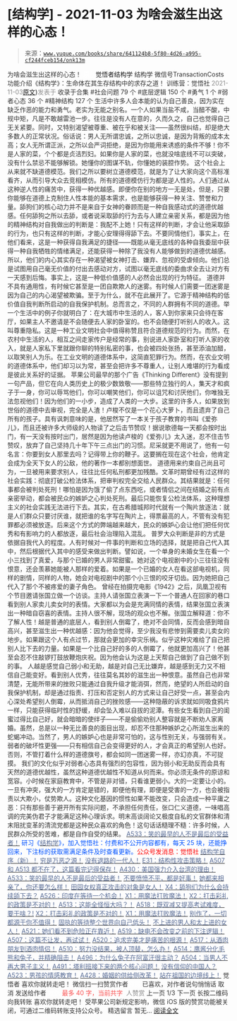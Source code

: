 # [结构学] - 2021-11-03 为啥会滋生出这样的心态！

> 来源：[`www.yuque.com/books/share/641124b8-5f80-4d26-a995-cf244fceb154/onk13m`](https://www.yuque.com/books/share/641124b8-5f80-4d26-a995-cf244fceb154/onk13m)

<ne-p id="520f42f3293818f927861ebbd5b15da4_p_0" data-lake-id="520f42f3293818f927861ebbd5b15da4_p_0"><ne-text id="u2eda59d8" style="color: rgb(51, 51, 51);">为啥会滋生出这样的心态！</ne-text></ne-p> <ne-p id="418d729c05df72b8e49906de2027f93e" data-lake-id="418d729c05df72b8e49906de2027f93e"><ne-text id="ufb54ceaf" ne-fontsize="12" style="color: rgb(255, 255, 255);">原创</ne-text><ne-text id="uf218596f" ne-fontsize="14">觉悟者</ne-text><ne-text id="u8eabbabe" ne-fontsize="14">结构学</ne-text></ne-p> <ne-p id="e25040f2655e4a35353a5cad3f6bc3c4" data-lake-id="e25040f2655e4a35353a5cad3f6bc3c4"><ne-text id="u60c70b30" ne-fontsize="14" ne-bold="true" style="color: rgb(51, 51, 51);">结构学</ne-text></ne-p> <ne-p id="4d4289c40f6c13c8a7f889d4a5e36506" data-lake-id="4d4289c40f6c13c8a7f889d4a5e36506"><ne-text id="u30811e92" ne-fontsize="14" style="color: rgb(51, 51, 51);">微信号</ne-text><ne-text id="u5ef7444d" ne-fontsize="14" style="color: rgb(51, 51, 51);">TransactionCosts</ne-text></ne-p> <ne-p id="b75a9b094b26c5ecc86c6ba7060095f7" data-lake-id="b75a9b094b26c5ecc86c6ba7060095f7"><ne-text id="u10984938" ne-fontsize="14" style="color: rgb(51, 51, 51);">功能介绍</ne-text><ne-text id="ufd2b041c" ne-fontsize="14" style="color: rgb(51, 51, 51);">《结构学》：生命体在其生存结构中的求存之道！ 训练营：觉悟社</ne-text></ne-p> <ne-p id="d6a31668531e0c39f4f2969ba1e87bfd" data-lake-id="d6a31668531e0c39f4f2969ba1e87bfd"><ne-text id="ueb6d7ce5" style="color: rgb(140, 140, 140);">2021-11-03</ne-text>[<ne-text id="ua47088a5" ne-fontsize="14">原文</ne-text>](https://mp.weixin.qq.com/s?__biz=MzIzMDYwOTM0Mg==&mid=2247486611&idx=1&sn=a50b553412de222c2fc124ef459569f8&chksm=e8b19442dfc61d54295ac1e94d6a860111a49140095d3736cfd81788fe5188d3a4a6459d0daa#rd))<ne-text id="uc84f3a9c" ne-fontsize="14" style="color: rgb(140, 140, 140);">发表于</ne-text></ne-p> <ne-p id="4e994d77aa8369e086305664f64049e1" data-lake-id="4e994d77aa8369e086305664f64049e1"><ne-text id="ue914ef87" style="color: rgb(51, 51, 51);">收录于合集</ne-text></ne-p> <ne-p id="bcc3b66d95dafcdd5dd8dabdebc3bd93" data-lake-id="bcc3b66d95dafcdd5dd8dabdebc3bd93"><ne-text id="uf4cd6a5a" style="color: rgb(51, 51, 51);">#社会问题 79 个</ne-text></ne-p> <ne-p id="69fcfad7f16f66abe32c24fcec9af64b" data-lake-id="69fcfad7f16f66abe32c24fcec9af64b"><ne-text id="u9bc85abb" style="color: rgb(51, 51, 51);">#底层逻辑 150 个</ne-text></ne-p> <ne-p id="43184fd47d105ce0f4f667b695dbfb0e" data-lake-id="43184fd47d105ce0f4f667b695dbfb0e"><ne-text id="ua9ac3f5c" style="color: rgb(51, 51, 51);">#勇气 1 个</ne-text></ne-p> <ne-p id="fca4616621205dea62074a51349ea580" data-lake-id="fca4616621205dea62074a51349ea580"><ne-text id="ub375be9b" style="color: rgb(51, 51, 51);">#弱者心态 36 个</ne-text></ne-p> <ne-p id="5d330ed1ea8bc2805e21f371032ed2aa" data-lake-id="5d330ed1ea8bc2805e21f371032ed2aa"><ne-text id="u8d12e5a7" style="color: rgb(51, 51, 51);">#精神结构 127 个</ne-text></ne-p> <ne-p id="2ab0092c1918512e9338b434052763a3" data-lake-id="2ab0092c1918512e9338b434052763a3"><ne-text id="u64a11490" style="color: rgb(51, 51, 51);">生活中许多人会本能的认为自己善良，因为实在缺乏作恶的能力和勇气。老实为无能之别名。一个人如果当盐不咸，当醋不酸，中规中矩，凡是不敢越雷池一步。往往是没有人在意的，久而久之，自己也觉得自己无关紧要。同时，又特别渴望被尊重、被在乎和被关注——虽然很纠结，却是绝大多数人的正常状况。俗话说：男人无所谓忠诚，之所以忠诚，是因为背叛的成本太高；女人无所谓正派，之所以会严词拒绝，是因为你能用来诱惑的条件不够！你不是人家的菜，个个都是贞洁烈妇。如果你是人家的菜，也就没啥底线不可以突破，没有什么禁忌不能够解锁。她懂你的图谋不轨，你懂她的装腔作势。</ne-text></ne-p> <ne-p id="b52a020766e3cc8b27afb456058be4b2" data-lake-id="b52a020766e3cc8b27afb456058be4b2"><ne-text id="u7000a412" style="color: rgb(51, 51, 51);">这个社会上从来就不缺道德模范。我们之所以要树立道德模范，就是为了让大家向这个高标准看齐，从而引导大众去竞相模仿。所有的道德模仿行为都是逆人性的。人们通过从这种逆人性的痛苦中，获得一种优越感。即便你在别的地方一无是处，但是，只要你能够在道德上克制住人性本能的基本需求，也是能够获得一种关注、赞誉和力量。舔狗们的核心动力并不是来自于女神的眷顾而是一种自我感动式的道德优越感。任何舔狗之所以去舔，或者说采取舔的行为去与人建立亲密关系，都是因为他的精神结构对自我做出的判断是：我配不上她！只有这样的判断，才会让他采取舔的行为，也只有这样的判断，才能心安理得得舔下去。不要同情他们，事实上，在他们看来，这是一种获得自我满足的捷径——既能从毫无底线的各种自我委屈中获得一种自我牺牲的情绪满足，还能获得一种除了我没有人能够做到的道德优越感。所以，他们的内心其实存在一种渴望被女神打击、嫌弃、忽视的受虐倾向。他们总是试图用自己毫无价值的付出去感动对方，试图以毫无底线的委曲求全去让对方有一天感到后悔。事实上，这是一种低价值感的人必然会出现的行为特征。</ne-text></ne-p> <ne-p id="2325c1d5037c8b9809d36fee4c70b382" data-lake-id="2325c1d5037c8b9809d36fee4c70b382"><ne-text id="u665e923c" style="color: rgb(51, 51, 51);">道德并不具有通用性，有时候它甚至是一团自欺欺人的迷雾。有时候人们需要一团迷雾是因为自己的内心渴望被欺骗。至于为什么，就不在此展开了。它源于精神结构的低价值自我判断所启动的自我保护机制。总而言之，不同的人群拥有不同的道德。举一个生活中的例子你就明白了：在大城市中生活的人，客人到你家来只会待在客厅，如果主人不邀请是不会随便去人家的卧室的。也不会随便打听别人的收入。这叫尊重隐私。这是一种工业文明社会中值得称赞且符合道德规范的行为。而然，在农村中生活的人，相互之间走家传户是经常的事，别说进人家卧室和打听人家的收入，就是人家私下里就跟你聊的特别私密的事，也会被四处张扬，甚至添油加醋，以取笑别人为乐。在工业文明的道德体系中，这简直犯罪行为。然而，在农业文明的道德体系中，他们却习以为常，甚至会把许多不尊重人，让别人难堪的行为看成是彼此关系好的证据。</ne-text></ne-p> <ne-p id="23f456c53be5bba4d681b117a0507b91" data-lake-id="23f456c53be5bba4d681b117a0507b91"><ne-text id="ua09aa5de" style="color: rgb(51, 51, 51);">苹果公司最早的那个广告《Thinking Different》没有提到一句产品，但它在向人类历史上的极少数致敬——那些特立独行的人，集天才和疯子于一身，你可以辱骂他们，你可以嘲笑他们，你可以诅咒和讨厌他们，你唯独无法忽视他们！因为他们的一小步，造成了人类的一大步。这里的许多人，如果放到世俗的道德中去审视，完全是人渣！卢梭不仅是一个花心大萝卜，而且遗弃了自己所有的孩子。具有讽刺意味的是，他居然写了一本关于孩子教育的书叫《爱弥儿》，而且还被许多大师级的人物读了之后击节赞叹！据说歌德每一天都会按时出门，有一天没有按时出门，居然是因为他读卢梭的《爱弥儿》太入迷，忍不住击节赞叹，放弃了自己坚持几十年下午三点出门的习惯。尼采就更不用说了，他有一句名言：你要到女人那里去吗？记得带上你的鞭子。这要搁在现在这个社会，他肯定会成为全天下女人的公敌，他的著作一本都别想面世。</ne-text></ne-p> <ne-p id="23989c1c5fbaa4ed666661a8e5f64d87" data-lake-id="23989c1c5fbaa4ed666661a8e5f64d87"><ne-text id="u6d62e720" style="color: rgb(51, 51, 51);">道德用来约束自己尚且可为，一旦被用来要求别人，往往比任何私刑都更加残酷。文革时期曾经有过这样的社会实践：彻底打破公检法体系，把审判权完全交给人民群众。其结果就是：任何事都会被判处死刑！哪怕是因为饿了偷了点东西吃，或者情侣之间在结婚之前有点亲密举动，都会被民众的嫉妒之心判处死刑。最后只能恢复公检法体系，这种理想主义的社会实践无法进行下去。其实，在古希腊城邦时代就有一个陶片放逐法：就是人们群众只要讨厌谁，就把谁的名字写在陶片上，得票最高的人，不管有没有犯罪都必须被放逐。后来这个方式的弊端越来越大，民众的嫉妒心会让他们把任何优秀和有影响力的人都放逐，最后社会治理陷入混乱。</ne-text></ne-p> <ne-p id="e8cd2827561e7f783ab2b53685276b75" data-lake-id="e8cd2827561e7f783ab2b53685276b75"><ne-text id="u2b7db8e6" style="color: rgb(51, 51, 51);">普罗大众判断是非的方式是依据自我代入的程度。人有时候对一件事的判断和立场的选择，就是把自己代入其中，然后根据代入其中的感受来做出判断。譬如说，一个单身的未婚女生在看一个小三找到了真爱，与那个已婚的男人非常甜蜜。她对这个电视剧中的小三往往没有恨意，还会羡慕她能被人那样的爱着。如果是一个已婚的女人在看这部电视机，同样的剧情，同样的人物，她会对电视剧中的那个小三恨的咬牙切齿。因为她把自己代入了那个不被疼爱的妻子角色。</ne-text></ne-p> <ne-p id="87c1127e02041f4e7d73d047a079a4bd" data-lake-id="87c1127e02041f4e7d73d047a079a4bd"><ne-text id="udd71bddb" style="color: rgb(51, 51, 51);">曾经在拍摄完电影《1942》之后，凤凰卫视有个节目邀请张国立做一个访谈。主持人请张国立表演一下一个普通人在回家的巷口看到别人家卖儿卖女时的表情。大家都以为会是充满同情的表情，结果张国立表演出一种暗自窃喜的表情。主持人很不解，现场的观众也不解。张国立解释道：你不了解人性！越是普通的底层人，看到别人倒霉了，绝对不会同情，反而会感到暗自高兴，甚至滋生出一种优越感：因为他会觉得，至少我没有悲惨到需要卖儿卖女的地步。如果跟这个人有点过节，那就会更加的幸灾乐祸。似乎这种灾难给了自己把别人比下去的力量。如果是一个比自己好的多的人倒霉了，他就更加高兴了！他甚至会忍不住敲锣打鼓放鞭炮庆祝。因为他会认为这是上天帮自己做到了自己做不到的事。</ne-text></ne-p> <ne-p id="0aaacb43af7072d71c29bb0ba7acdb08" data-lake-id="0aaacb43af7072d71c29bb0ba7acdb08"><ne-text id="u485f43fb" style="color: rgb(51, 51, 51);">人越是感觉自己弱小和无助，越是对自己无比嫌弃，越是感到无力又不相信自己能变好。看到别人优秀，往往莫名其妙的滋生出一种恨意。虽然自己也非常清楚，无能所带来的挫败只能通过自我升级才能消弭，然而，绝望的人所启动的自我保护机制，却是通过指责、打压和否定别人的方式来让自己好受一点，甚至会内心深处希望别人倒霉，从而抵消自己的挫败感——这种隐蔽的诉求就如同吸食鸦片一样，只能获得临时性的舒缓，却会坠入难以自拔的泥潭。有些女生看到自己的闺蜜过得比自己好，就会暗暗的使绊子——不是偷偷劝别人整容就是不断劝人家离婚。虽然，总是以一种无比善良的面目出现，却忍不住那种嫉妒之心所滋生出来的蛇蝎冲动。当然了，男人的嫉妒心也是非常可怕的，这与性别无关，与强弱有关。弱者的破坏性更强——只有相信自己会变得更好的人，才会真正的希望别人也好。否则，不管打着什么样的道德旗号，都会如同一团迷雾一样，亦幻亦真，不可捉摸。</ne-text></ne-p> <ne-p id="542280b4d2b4427e873f5e58d379f881" data-lake-id="542280b4d2b4427e873f5e58d379f881"><ne-text id="u91f07863" ne-bold="true" style="color: rgb(51, 51, 51);">我们的文化似乎对弱者心态具有强烈的包容性，因为弱小和无助反而会具有天然的道德优越性，虽然这种道德优越性不知道从何而来。你必须无条件的原谅和宽容。小时候在家庭教育中，不管是非对错，只看谁更弱小。大的一定要让小的。一旦有冲突，强大的一方肯定是错的，即便他有理，即便是受害的一方，也会被指责以大欺小，仗势欺人。这种文化基因的惯性如果不能改变，只会造成一种平庸之恶：只有那些善于避开所有实际问题，不承担任何责任，张口仁义道德，一味唱高调的完美伪君子才能满足这种心理诉求。明末高谈阔论又极度自私的文官群体和清末阻扰变革的清流党都是这种民众喜欢的角色！</ne-text><ne-text id="u1e8d9467" style="color: rgb(51, 51, 51);">这句话话糙理不糙：许多时候，人民群众所受的苦难，都是自作自受的结果。</ne-text></ne-p> <ne-p id="8f5cfdbd39df9ef3b4f1c726e7948e1f" data-lake-id="8f5cfdbd39df9ef3b4f1c726e7948e1f">[<ne-text id="u74375575" style="color: rgb(87, 107, 149);">A533：笑的最早的人不是最后的受益者！</ne-text>](http://mp.weixin.qq.com/s?__biz=MzIzMDYwOTM0Mg==&mid=2247486606&idx=1&sn=3d91850ed863d4eccccce8fbd3ae73c6&chksm=e8b1945fdfc61d4934be74c7a252c4bdb2a895c55dd781dd2aa4249482180ddbc6b5c1e2f63d&scene=21#wechat_redirect)</ne-p> <ne-p id="a012a2c8937a828763dbf30f21aea139" data-lake-id="a012a2c8937a828763dbf30f21aea139"><ne-text id="u7a284f02" ne-bold="true" style="color: rgb(0, 82, 255);">研习《</ne-text>[<ne-text id="u14665501" ne-bold="true" style="color: rgb(87, 107, 149);">结构学</ne-text>](https://mp.weixin.qq.com/mp/appmsgalbum?action=getalbum&album_id=1318317199878225920&__biz=MzAxNDk1NjI2Mw==#wechat_redirect)<ne-text id="ue7000be1" ne-bold="true" style="color: rgb(0, 82, 255);">》，加入觉悟社：付费和不公开内容都有，每天 25 块，还能挣回来，下注标的获取需满足条件及时查看更新。</ne-text><ne-text id="u0d2fe3e4" ne-bold="true" style="color: rgb(255, 0, 0);">公众号发消息：觉悟社</ne-text></ne-p>  <ne-p id="75b8622226389462a98f6c907acccdbe" data-lake-id="75b8622226389462a98f6c907acccdbe"><ne-card data-card-name="image" data-card-type="inline" id="hhFqK" data-event-boundary="card" style="color: rgb(51, 51, 51);"><ne-p id="3bf359ac908d150c2bc7f7e8a7f002e3" data-lake-id="3bf359ac908d150c2bc7f7e8a7f002e3">[<ne-text id="u6facea82" ne-bold="true" style="color: rgb(87, 107, 149);">结构学自序（新）！</ne-text>](http://mp.weixin.qq.com/s?__biz=MzIzMDYwOTM0Mg==&mid=2247485283&idx=1&sn=aa2b8554b8e5040f8f959636feaa06a3&chksm=e8b19fb2dfc616a430aa381b8da0815311244e694a69809cd92d0602ac34cfe5f1f419b3745e&scene=21#wechat_redirect)</ne-p> <ne-p id="efce25af73fc6dd4282af7953928e3ca" data-lake-id="efce25af73fc6dd4282af7953928e3ca">[<ne-text id="u45eac81e" style="color: rgb(87, 107, 149);">穷是万恶之源！</ne-text>](http://mp.weixin.qq.com/s?__biz=MzAxNDk1NjI2Mw==&mid=2247483823&idx=1&sn=e54ebe9891b302dc0bf1815c76ccf8b7&chksm=9b8a2227acfdab31a05e273addd9159d4b8263d58d3c58bf214841c8189157519719c3427306&scene=21#wechat_redirect)</ne-p> <ne-p id="c83416d238f69328bafdc93237dd1627" data-lake-id="c83416d238f69328bafdc93237dd1627">[<ne-text id="uce16bd82" style="color: rgb(87, 107, 149);">没有退路的一代人！</ne-text>](http://mp.weixin.qq.com/s?__biz=MzAxNDk1NjI2Mw==&mid=2247486533&idx=1&sn=a0d5cce0656aad467148e0642eb85a00&chksm=9b8a2fcdacfda6db79857186e953a089baf1fb678b2b071cf101c5a26e7fb9768474c94243ca&scene=21#wechat_redirect)</ne-p> <ne-p id="d88fe55f8cc1da7e78956c36cf53058c" data-lake-id="d88fe55f8cc1da7e78956c36cf53058c">[<ne-text id="u5c470a6b" style="color: rgb(87, 107, 149);">E31：结构性攻击策略！</ne-text>](http://mp.weixin.qq.com/s?__biz=MzAxNDk1NjI2Mw==&mid=2247487410&idx=1&sn=6e59797f650adcb4a1813a29786dd9e7&chksm=9b8a2c3aacfda52ceca29caeaf4074cd66b697ce845b6edb2490fd4543657f26019540766257&scene=21#wechat_redirect)</ne-p> <ne-p id="2e62c226c48b1e7dc4c89e8fc9e3845c" data-lake-id="2e62c226c48b1e7dc4c89e8fc9e3845c">[<ne-text id="u8d2ad760" style="color: rgb(87, 107, 149);">A507 和 A513 都不在了，这篇看完记得保存！</ne-text>](http://mp.weixin.qq.com/s?__biz=MzIzMDYwOTM0Mg==&mid=2247486598&idx=1&sn=643ad77a60e4fb7e40dcea6e4585c39a&chksm=e8b19457dfc61d4126c656d773feb6d26d516889077a4f3b8755cf1ee4b0fe2a592b8409dfd8&scene=21#wechat_redirect)</ne-p> <ne-p id="9c1f291a54a11f63646d989d4bc1db00" data-lake-id="9c1f291a54a11f63646d989d4bc1db00">[<ne-text id="u06579c5c" style="color: rgb(87, 107, 149);">A430：美国强力介入台湾的理由！</ne-text>](http://mp.weixin.qq.com/s?__biz=MzIzMDYwOTM0Mg==&mid=2247486587&idx=1&sn=e14d4403bb13c441596f09add1b5f27c&chksm=e8b194aadfc61dbcab0c1d70249910161f8c77b0163ac8278dfe5c2f817d2bb2a3ac3e7ddf89&scene=21#wechat_redirect)</ne-p> <ne-p id="87a15c86dc64bddf855be51325d425ea" data-lake-id="87a15c86dc64bddf855be51325d425ea">[<ne-text id="u71b26c95" style="color: rgb(87, 107, 149);">A533：笑的最早的人不是最后的受益者！</ne-text>](http://mp.weixin.qq.com/s?__biz=MzIzMDYwOTM0Mg==&mid=2247486606&idx=1&sn=3d91850ed863d4eccccce8fbd3ae73c6&chksm=e8b1945fdfc61d4934be74c7a252c4bdb2a895c55dd781dd2aa4249482180ddbc6b5c1e2f63d&scene=21#wechat_redirect)</ne-p> <ne-p id="0a22d3d5459d3e19569d5dbcdca0881c" data-lake-id="0a22d3d5459d3e19569d5dbcdca0881c">[<ne-text id="uf3562a4a" ne-bold="true" style="color: rgb(87, 107, 149);">不要愤愤不平，都是好事！</ne-text>](http://mp.weixin.qq.com/s?__biz=MzAxNDk1NjI2Mw==&mid=2247487130&idx=1&sn=b21138d85455f5692aaf039038c78342&chksm=9b8a2d12acfda404a2b67fe4d446ee0f2805ad64a8b8004902934600fd731191e140df6ac19a&scene=21#wechat_redirect)</ne-p> <ne-p id="0d799d1a71cc739fa7430f6e60d8d7f5" data-lake-id="0d799d1a71cc739fa7430f6e60d8d7f5">[<ne-text id="uceba812a" ne-bold="true" style="color: rgb(87, 107, 149);">她都来相亲了，你还要怎么样！</ne-text>](http://mp.weixin.qq.com/s?__biz=MzAxNDk1NjI2Mw==&mid=2247486952&idx=1&sn=698aec6916d2eca5e758c25c4c634346&chksm=9b8a2e60acfda776b80a4f2f0d5c2fe4921fc821cdf029fa9d2fdc52fd708fc5a0b980d5d3d0&scene=21#wechat_redirect)</ne-p> <ne-p id="42a080406c3b99dbc053afbc5be5231a" data-lake-id="42a080406c3b99dbc053afbc5be5231a">[<ne-text id="uf67da0cd" ne-bold="true" style="color: rgb(87, 107, 149);">田园女权真正攻击的对象是女人！</ne-text>](http://mp.weixin.qq.com/s?__biz=MzIzMDYwOTM0Mg==&mid=2247486412&idx=1&sn=5dd3e8b2a759838d739e6d61ebab2eab&chksm=e8b1931ddfc61a0bf6f81cd2a9a9232ea8ce86528a8eea66c6635180e8678b819ebb38b4cb86&scene=21#wechat_redirect)</ne-p> <ne-p id="a4b4ff33cabf0623be487261d70bb750" data-lake-id="a4b4ff33cabf0623be487261d70bb750">[<ne-text id="u18e1dd96" style="color: rgb(87, 107, 149);">X4：舔狗们为什么会持续舔下去？</ne-text>](http://mp.weixin.qq.com/s?__biz=MzIzMDYwOTM0Mg==&mid=2247486570&idx=1&sn=986ceafc6c0a9957f1c7dd1bd8b5d148&chksm=e8b194bbdfc61dad3b89826522f72671351098ec887b1645e069c5ebec76cd4c5de89a837f27&scene=21#wechat_redirect)</ne-p> <ne-p id="8531b2e862e3f890a6cea035dc933811" data-lake-id="8531b2e862e3f890a6cea035dc933811">[<ne-text id="u64fc12f4" style="color: rgb(87, 107, 149);">A526：印度在等待一个机会！</ne-text>](http://mp.weixin.qq.com/s?__biz=MzIzMDYwOTM0Mg==&mid=2247486569&idx=1&sn=cc36834c421f9705203f569d9597d64d&chksm=e8b194b8dfc61dae10f68f92db0f18f526d5a0422ab8b45b306b072e493e6a21ff5116464879&scene=21#wechat_redirect)</ne-p> <ne-p id="9c3f010295b4f5613cb99e5e827a9add" data-lake-id="9c3f010295b4f5613cb99e5e827a9add">[<ne-text id="ud1a3f66f" style="color: rgb(87, 107, 149);">X1：用魔法打败魔法！</ne-text>](http://mp.weixin.qq.com/s?__biz=MzIzMDYwOTM0Mg==&mid=2247486542&idx=1&sn=0e26afc62c7171bb2132a86d6d3f349b&chksm=e8b1949fdfc61d893ec07610d457e7544bcaa90387ae31f0e0663645c744fcc69d27a74c44c4&scene=21#wechat_redirect)</ne-p> <ne-p id="afe43bab0cc664fc5617166cd00517cf" data-lake-id="afe43bab0cc664fc5617166cd00517cf">[<ne-text id="uc5cd01cd" style="color: rgb(87, 107, 149);">X2：打击彩礼的政策是不对的！</ne-text>](http://mp.weixin.qq.com/s?__biz=MzIzMDYwOTM0Mg==&mid=2247486547&idx=1&sn=84cdf1a658ba1719848662f0e56f64e8&chksm=e8b19482dfc61d944c77148828ddf9718b3690f306319be04eb791b403f7fa68f9a9b13857b0&scene=21#wechat_redirect)</ne-p> <ne-p id="8366070342cd28a9aa65979897aebf86" data-lake-id="8366070342cd28a9aa65979897aebf86">[<ne-text id="u923b71b5" ne-bold="true" style="color: rgb(87, 107, 149);">A513：这能全怪恒大吗？！</ne-text>](http://mp.weixin.qq.com/s?__biz=MzIzMDYwOTM0Mg==&mid=2247486532&idx=1&sn=6ffaae99087d9222a5075f412f620801&chksm=e8b19495dfc61d83f982c3f7e1402f56940e739359d266b870967b3b0b6decdb694413b0b5c6&scene=21#wechat_redirect)</ne-p> <ne-p id="70fb07199a9cb6739b3b26b95b19a3ad" data-lake-id="70fb07199a9cb6739b3b26b95b19a3ad">[<ne-text id="u1c99d0eb" ne-bold="true" style="color: rgb(87, 107, 149);">A518：既双减又提高考试难度，要干啥？!</ne-text>](http://mp.weixin.qq.com/s?__biz=MzIzMDYwOTM0Mg==&mid=2247486528&idx=1&sn=837ef39e3c0b47ac84d5096690555ae7&chksm=e8b19491dfc61d87292daf575c1e7c95b3f0543f313b65c7ad4ab369603833704304ec7451d7&scene=21#wechat_redirect)</ne-p> <ne-p id="e9ba048ee4c93092b2948e075292d55c" data-lake-id="e9ba048ee4c93092b2948e075292d55c">[<ne-text id="u6a613b53" style="color: rgb(87, 107, 149);">X2：打击彩礼的政策是不对的！</ne-text>](http://mp.weixin.qq.com/s?__biz=MzIzMDYwOTM0Mg==&mid=2247486547&idx=1&sn=84cdf1a658ba1719848662f0e56f64e8&chksm=e8b19482dfc61d944c77148828ddf9718b3690f306319be04eb791b403f7fa68f9a9b13857b0&scene=21#wechat_redirect)</ne-p> <ne-p id="0ab8db4f3bc5460522a60faf60ac34b6" data-lake-id="0ab8db4f3bc5460522a60faf60ac34b6">[<ne-text id="ucdaf643c" style="color: rgb(87, 107, 149);">X1：用魔法打败魔法！</ne-text>](http://mp.weixin.qq.com/s?__biz=MzIzMDYwOTM0Mg==&mid=2247486542&idx=1&sn=0e26afc62c7171bb2132a86d6d3f349b&chksm=e8b1949fdfc61d893ec07610d457e7544bcaa90387ae31f0e0663645c744fcc69d27a74c44c4&scene=21#wechat_redirect)</ne-p> <ne-p id="696c0d3c87b2fbd235172212cea605b9" data-lake-id="696c0d3c87b2fbd235172212cea605b9">[<ne-text id="u1787b44b" style="color: rgb(87, 107, 149);">别作了，一切都源于你不值得！</ne-text>](http://mp.weixin.qq.com/s?__biz=MzAxNDk1NjI2Mw==&mid=2247487357&idx=1&sn=3df05b7beafcc5bc3a2a8b13a35a83f3&chksm=9b8a2cf5acfda5e3d08ca0ed106138607bcb749c1d75aa618e5379a3266e27cdacc314e9b9a8&scene=21#wechat_redirect)</ne-p> <ne-p id="1699d788d0704a30d89669dcbb29ee76" data-lake-id="1699d788d0704a30d89669dcbb29ee76">[<ne-text id="u4d888a06" style="color: rgb(87, 107, 149);">固执的等待整个世界向自己低头！</ne-text>](http://mp.weixin.qq.com/s?__biz=MzAxNDk1NjI2Mw==&mid=2247487344&idx=1&sn=0b84fd239a735b8812da59b4fa02d8a0&chksm=9b8a2cf8acfda5ee8d1ed539a156c7708bbc3a6ee16627a28389bebd338c072ba28e05c95c4f&scene=21#wechat_redirect)</ne-p> <ne-p id="3dbb2358d594aded4daf6655de942016" data-lake-id="3dbb2358d594aded4daf6655de942016">[<ne-text id="u79d530ca" style="color: rgb(87, 107, 149);">不上进的男人和太上进的女人！</ne-text>](http://mp.weixin.qq.com/s?__biz=MzIzMDYwOTM0Mg==&mid=2247486430&idx=1&sn=7f5bc0b0990883a4e2fb5b7206bec905&chksm=e8b1930fdfc61a190d76241bf61a10a6a911a18c1dd3e7636ad78e4373d683a94e91b7e7ce7d&scene=21#wechat_redirect)</ne-p> <ne-p id="ac206b49c849101a695255f4497a6dce" data-lake-id="ac206b49c849101a695255f4497a6dce">[<ne-text id="ue3dbed7e" style="color: rgb(87, 107, 149);">A521：她们看不到危险正在靠近！</ne-text>](http://mp.weixin.qq.com/s?__biz=MzIzMDYwOTM0Mg==&mid=2247486519&idx=1&sn=7520068e7c48a1681d579d115c2b86e8&chksm=e8b194e6dfc61df026b3e05bc3a7c14cd5a27fcb52592279d06186ac692d653c7f7c2b64f491&scene=21#wechat_redirect)</ne-p> <ne-p id="8d3f6fd1a1127806320e817ae173a191" data-lake-id="8d3f6fd1a1127806320e817ae173a191">[<ne-text id="u92046e79" ne-bold="true" style="color: rgb(87, 107, 149);">A519：缺电不会改变之前的下注逻辑！</ne-text>](http://mp.weixin.qq.com/s?__biz=MzIzMDYwOTM0Mg==&mid=2247486508&idx=1&sn=6fac0f23979fa74983528cb090ad205b&chksm=e8b194fddfc61deb6982573c047fb47cb7af702e87111a0498e1cdc4676b6baf3cc5143f9c92&scene=21#wechat_redirect)</ne-p> <ne-p id="10039eaa0e702274791cf0a658ed8737" data-lake-id="10039eaa0e702274791cf0a658ed8737">[<ne-text id="u9d8a7969" ne-bold="true" style="color: rgb(87, 107, 149);">A507：这篇不让发，再试试！</ne-text>](http://mp.weixin.qq.com/s?__biz=MzIzMDYwOTM0Mg==&mid=2247486381&idx=1&sn=ff54feb308d92ab0329957d3b1e6ffe0&chksm=e8b1937cdfc61a6a551fd5459a063cf08ee00693e3d52e5691d3df22e0bbc5b91618b9ead52e&scene=21#wechat_redirect)</ne-p> <ne-p id="c867c1deef6bcefe4a17427ae6b021fb" data-lake-id="c867c1deef6bcefe4a17427ae6b021fb">[<ne-text id="uc69d0109" style="color: rgb(87, 107, 149);">A520：追求完美才是痛苦的根源！</ne-text>](http://mp.weixin.qq.com/s?__biz=MzIzMDYwOTM0Mg==&mid=2247486514&idx=1&sn=292fe5d187ae1a608bf27b41c0032170&chksm=e8b194e3dfc61df5349e9ce26712a8e2137ddccca9f0808bcecedbc3add382b226d67e3c73c4&scene=21#wechat_redirect)</ne-p> <ne-p id="3ae556927d96f8745ebf5885edbd3cf4" data-lake-id="3ae556927d96f8745ebf5885edbd3cf4">[<ne-text id="u7fc26122" style="color: rgb(87, 107, 149);">A517：从酒肉朋友到酒肉情侣！</ne-text>](http://mp.weixin.qq.com/s?__biz=MzAxNDk1NjI2Mw==&mid=2247487217&idx=1&sn=5defa9de19a22d6bea269defa65b4b91&chksm=9b8a2d79acfda46fa1fe57755d52f85dba61aa31fdeed8e400ef0f92459388da9ae86b7b6273&scene=21#wechat_redirect)</ne-p> <ne-p id="85624085b376d7b6fe214ef36f6298c4" data-lake-id="85624085b376d7b6fe214ef36f6298c4">[<ne-text id="u50afaf01" style="color: rgb(87, 107, 149);">A510：努力没结果，被人顶替，怎么办！</ne-text>](http://mp.weixin.qq.com/s?__biz=MzAxNDk1NjI2Mw==&mid=2247487202&idx=1&sn=c4c18c5c793a47e31cd7267152a78d1f&chksm=9b8a2d6aacfda47c47394eb5cbb97fc6233fb7258c0408026e518018a6af33da141b1b0a2bfa&scene=21#wechat_redirect)</ne-p> <ne-p id="66619843253c18ccb14b594f6205bd9f" data-lake-id="66619843253c18ccb14b594f6205bd9f">[<ne-text id="uf6d893c5" style="color: rgb(87, 107, 149);">A514：鹰酱分化毛熊和兔子，并精确阻击！</ne-text>](http://mp.weixin.qq.com/s?__biz=MzIzMDYwOTM0Mg==&mid=2247486421&idx=1&sn=c114599b4fd1016c7f539fca526fe91c&chksm=e8b19304dfc61a127301df6303aedbeace66275a179f7db025e56f2326917c273d443eab53e6&scene=21#wechat_redirect)</ne-p> <ne-p id="e08b717e0c8668721c787df3fe893f60" data-lake-id="e08b717e0c8668721c787df3fe893f60">[<ne-text id="u015c3b93" ne-bold="true" style="color: rgb(87, 107, 149);">A496：为什么兔子在阿富汗很主动？</ne-text>](http://mp.weixin.qq.com/s?__biz=MzIzMDYwOTM0Mg==&mid=2247486278&idx=1&sn=40d09857088bebd3c70bec1c7a500f06&chksm=e8b19397dfc61a810125242c8e395330f934390eb50bd54053ecd3f31ddc91de4e429c0f693a&scene=21#wechat_redirect)</ne-p> <ne-p id="bd997986068187fab9e585797af0b813" data-lake-id="bd997986068187fab9e585797af0b813">[<ne-text id="ub0cb453c" style="color: rgb(87, 107, 149);">A504：当男人不再大男子主义！</ne-text>](http://mp.weixin.qq.com/s?__biz=MzAxNDk1NjI2Mw==&mid=2247487148&idx=1&sn=5151b292f8f882fe9f87aabf52be08df&chksm=9b8a2d24acfda432b5803c25c0c83a4cbfc80a7c83ffd044b72bedc5e32d9670054d861705cf&scene=21#wechat_redirect)</ne-p> <ne-p id="5bc19aeb090c70437760ef5b4bb525a4" data-lake-id="5bc19aeb090c70437760ef5b4bb525a4">[<ne-text id="u73bca544" style="color: rgb(87, 107, 149);">A491：塔利班接下来的两个核心问题！</ne-text>](http://mp.weixin.qq.com/s?__biz=MzIzMDYwOTM0Mg==&mid=2247486219&idx=1&sn=8f77517f0244ba31f7eb28e2676e17cd&chksm=e8b193dadfc61acc6d9e6029653aac696f132efc24d3b28f983ba8e4ada269ac887e6165d837&scene=21#wechat_redirect)</ne-p> <ne-p id="3dd3324d92043ec8503b81104de8da3a" data-lake-id="3dd3324d92043ec8503b81104de8da3a">[<ne-text id="u74a6d6c3" ne-bold="true" style="color: rgb(87, 107, 149);">没有信仰的中国人？</ne-text>](http://mp.weixin.qq.com/s?__biz=MzIzMDYwOTM0Mg==&mid=2247486407&idx=1&sn=9a80a9025d4d375b279e55be877a62d8&chksm=e8b19316dfc61a00b5b914a5a63d952874bd62283d40c73574940eb7bfb73a25be2e8f2d82b3&scene=21#wechat_redirect)</ne-p> <ne-p id="dd7293bafccd59f7c30a19d388ba2acc" data-lake-id="dd7293bafccd59f7c30a19d388ba2acc">[<ne-text id="u221b10a1" style="color: rgb(87, 107, 149);">A523：男孩的情感教育！</ne-text>](http://mp.weixin.qq.com/s?__biz=MzAxNDk1NjI2Mw==&mid=2247487376&idx=1&sn=5d96584d96ad74a16e506f7510e4ed3c&chksm=9b8a2c18acfda50ef9cae1d48340051088d305f520b065edf4255aceaa8504a652bab5137155&scene=21#wechat_redirect)</ne-p> <ne-p id="572118f49bc765246d51b20bc9d1ed50" data-lake-id="572118f49bc765246d51b20bc9d1ed50">[<ne-text id="u3fecdbb2" style="color: rgb(87, 107, 149);">A428：婚姻的供给侧改革！</ne-text>](http://mp.weixin.qq.com/s?__biz=MzAxNDk1NjI2Mw==&mid=2247487396&idx=1&sn=d0b030e8b15fb0674d2bcf410c6a4036&chksm=9b8a2c2cacfda53aec0647dc06790f5924984aaf8da5e991aeeb3325c3f6c779830500b2454a&scene=21#wechat_redirect)</ne-p> <ne-p id="96c5aa3adab8c7e3b9639e495ebd9b81" data-lake-id="96c5aa3adab8c7e3b9639e495ebd9b81">[<ne-text id="u5888b2bc" style="color: rgb(87, 107, 149);">站在祖国的边境线上！</ne-text>](http://mp.weixin.qq.com/s?__biz=MzAxNDk1NjI2Mw==&mid=2247487351&idx=1&sn=b7df365f3edae84c70a217a3980eec93&chksm=9b8a2cffacfda5e96aaf41a024770d4efd047d412bfc119832a2b9c6da611f3d4dc2aebca7f1&scene=21#wechat_redirect)</ne-p> <ne-p id="f3faee5d4f2ec13b2424285e0191e1e5" data-lake-id="f3faee5d4f2ec13b2424285e0191e1e5"><ne-text id="u490c4f1c" style="color: rgb(51, 51, 51);">觉悟者</ne-text></ne-p> <ne-p id="886baa8978c0c02689ee87996ac5d0a8" data-lake-id="886baa8978c0c02689ee87996ac5d0a8"><ne-text id="ua6a8c996" style="color: rgb(51, 51, 51);">喜欢你就转走吧！</ne-text></ne-p> <ne-p id="b8fc1ac83f6bd312be6caa3787fdc299" data-lake-id="b8fc1ac83f6bd312be6caa3787fdc299"><ne-text id="u669f2cd2" ne-bold="true" style="color: rgb(51, 51, 51);">微信扫一扫赞赏作者</ne-text><ne-text id="u0305e394" ne-bold="true" style="color: rgb(255, 255, 255);">赞赏</ne-text></ne-p> <ne-p id="7c8a9f73dd03038201323ecdd2aaf142" data-lake-id="7c8a9f73dd03038201323ecdd2aaf142"><ne-text id="u9d74a746" style="color: rgb(51, 51, 51);">已喜欢，</ne-text><ne-text id="uac3fa052">对作者说句悄悄话</ne-text></ne-p> <ne-p id="1257f412828dec524c609d9d0f307ab1" data-lake-id="1257f412828dec524c609d9d0f307ab1"><ne-text id="uea1f602c" style="color: rgb(51, 51, 51);">取消</ne-text></ne-p> <ne-p id="1e5d2038c98f27756e52fa04d3f43390" data-lake-id="1e5d2038c98f27756e52fa04d3f43390"><ne-text id="u4de42868" ne-fontsize="14" ne-bold="true" style="color: rgb(51, 51, 51);">发送给作者</ne-text></ne-p> <ne-p id="977a2f03dbd2ac21b112d1f14c1ac1f4" data-lake-id="977a2f03dbd2ac21b112d1f14c1ac1f4"><ne-text id="u9f75d270" ne-bold="true" style="color: rgb(255, 255, 255);">发送</ne-text></ne-p> <ne-p id="ac3581e44153baa4c5e3ec2d8154f107" data-lake-id="ac3581e44153baa4c5e3ec2d8154f107"><ne-text id="ua0c89083" ne-fontsize="13" style="color: rgb(250, 81, 81);">最多 40 字，当前共字</ne-text></ne-p> <ne-p id="a0dc6ad47e367576e0f1eb2d26f20d51" data-lake-id="a0dc6ad47e367576e0f1eb2d26f20d51"><ne-text id="u2872c612" style="color: rgb(136, 136, 136);"> 人赞赏</ne-text></ne-p> <ne-p id="d00f6d9e2df28e97e524a11baaef12fe" data-lake-id="d00f6d9e2df28e97e524a11baaef12fe"><ne-text id="u391e63a6" style="color: rgb(51, 51, 51);">上一页</ne-text> <ne-text id="u8c440dc8">1</ne-text><ne-text id="u0f33f147" style="color: rgb(51, 51, 51);">/3 下一页</ne-text></ne-p> <ne-p id="48332a65e6ec05f2c2d05292f4f31a03" data-lake-id="48332a65e6ec05f2c2d05292f4f31a03"><ne-text id="ub78d2504" style="color: rgb(51, 51, 51);">长按二维码向我转账</ne-text></ne-p> <ne-p id="dad74112973860b94f320973c10c235a" data-lake-id="dad74112973860b94f320973c10c235a"><ne-text id="u48ba52bc" style="color: rgb(51, 51, 51);">喜欢你就转走吧！</ne-text></ne-p> <ne-p id="d8abbef7f092e6c8f51a7cff97b77ee3" data-lake-id="d8abbef7f092e6c8f51a7cff97b77ee3"><ne-text id="u6d0dbf6b" style="color: rgb(51, 51, 51);">受苹果公司新规定影响，微信 iOS 版的赞赏功能被关闭，可通过二维码转账支持公众号。</ne-text></ne-p> <ne-h3 id="74HVw" data-lake-id="74HVw"><ne-heading-ext><ne-heading-anchor></ne-heading-anchor><ne-heading-fold></ne-heading-fold></ne-heading-ext><ne-heading-content><ne-text id="uf08ba7c5" ne-fontsize="16" style="color: rgb(51, 51, 51);">精选留言</ne-text></ne-heading-content></ne-h3> <ne-p id="b30dacb200dae2eab5f2f2ad50e8c12d" data-lake-id="b30dacb200dae2eab5f2f2ad50e8c12d"><ne-text id="u4db0990e" style="color: rgb(51, 51, 51);">暂无...</ne-text></ne-p> <ne-p id="eb2d3323a767122e952f71d78b9aaec7" data-lake-id="eb2d3323a767122e952f71d78b9aaec7">[<ne-text id="u17030131">阅读全文</ne-text>](https://mp.weixin.qq.com/s/nIdk03JhgbTU-TDXQQQ39A#rd)</ne-p></ne-card></ne-p>